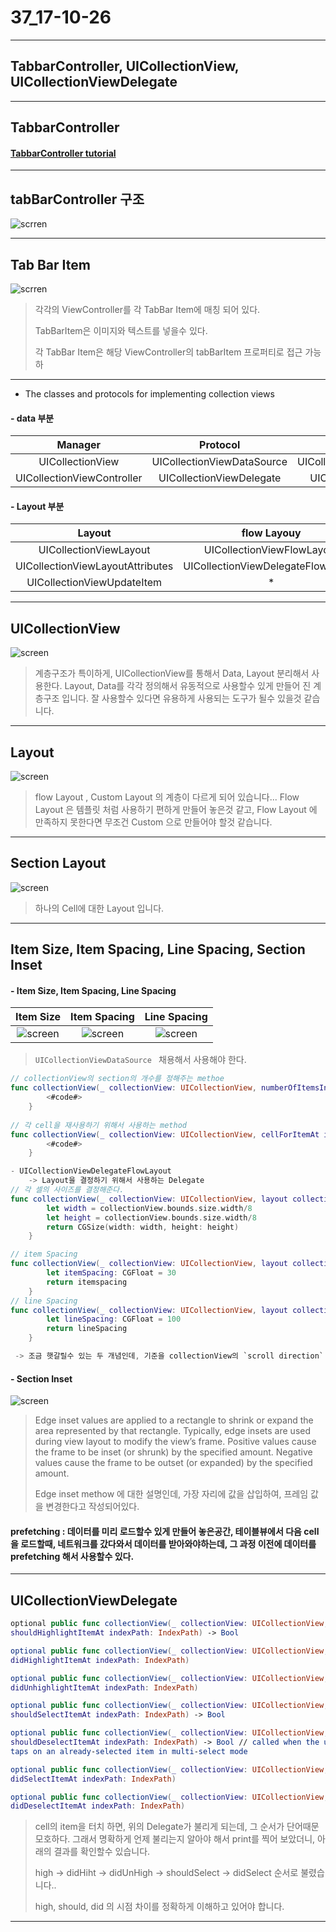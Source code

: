 # 37_17-10-26

---

## TabbarController, UICollectionView, UICollectionViewDelegate 

---

## TabbarController

#### [TabbarController tutorial](https://www.youtube.com/watch?v=nFw1yVhG4r8)

---

## tabBarController 구조

![scrren](/study/image/TabbarController.jpg)


---

## Tab Bar Item

![scrren](/study/image/TabbarController-1.jpg)

> 각각의 ViewController를 각 TabBar Item에 매칭 되어 있다.
>
> TabBarItem은 이미지와 텍스트를 넣을수 있다. 
> 
> 각 TabBar Item은 해당 ViewController의 tabBarItem 프로퍼티로 접근 가능하  

---

- The classes and protocols for implementing collection views <br>

	
#### - data 부분

| Manager |Protocol |Presentation | 
| :-----: | :-----: | :-----:|
| UICollectionView |UICollectionViewDataSource |  UICollectionReusableView|
| UICollectionViewController |  UICollectionViewDelegate | UICollectionViewCell|

#### - Layout 부분

| Layout | flow Layouy |
| :-----: | :-----: | 
| UICollectionViewLayout| UICollectionViewFlowLayout| 
|UICollectionViewLayoutAttributes | UICollectionViewDelegateFlowLayout|
| UICollectionViewUpdateItem | * |

---

## UICollectionView

<p align="center">

![screen](/study/image/UICollectionView.jpg)

</p>

> 계층구조가 특이하게, UICollectionView를 통해서 Data, Layout 분리해서 사용한다. Layout, Data를 각각 정의해서 유동적으로 사용할수 있게 만들어 진 계층구조 입니다. 잘 사용할수 있다면 유용하게 사용되는 도구가 될수 있을것 같습니다.

---

## Layout 

<p align="center">

![screen](/study/image/UICollectionView-1.jpg)

</p>

> flow Layout , Custom Layout 의 계층이 다르게 되어 있습니다... Flow Layout 은 템플릿 처럼 사용하기 편하게 만들어 놓은것 같고, Flow Layout 에 만족하지 못한다면 무조건 Custom 으로 만들어야 할것 같습니다.


---

## Section Layout 

<p align="center">

![screen](/study/image/UICollectionView-2.jpg)

</p>

> 하나의 Cell에 대한 Layout 입니다.


---

## Item Size, Item Spacing, Line Spacing, Section Inset 

#### - Item Size, Item Spacing, Line Spacing

| Item Size | Item Spacing | Line Spacing |
| :-------: | :-------: | :-------: |
|![screen](/study/image/UICollectionView-3.jpg) |![screen](/study/image/UICollectionView-4.jpg) | ![screen](/study/image/UICollectionView-5.jpg) |


> `UICollectionViewDataSource ` 채용해서 사용해야 한다. 

```swift
// collectionView의 section의 개수를 정해주는 methoe
func collectionView(_ collectionView: UICollectionView, numberOfItemsInSection section: Int) -> Int {
        <#code#>
    }
    
// 각 cell을 재사용하기 위해서 사용하는 method     
func collectionView(_ collectionView: UICollectionView, cellForItemAt indexPath: IndexPath) -> UICollectionViewCell {
        <#code#>
    }

- UICollectionViewDelegateFlowLayout 
	-> Layout을 결정하기 위해서 사용하는 Delegate 
// 각 셀의 사이즈를 결정해준다.
func collectionView(_ collectionView: UICollectionView, layout collectionViewLayout: UICollectionViewLayout, sizeForItemAt indexPath: IndexPath) -> CGSize {
        let width = collectionView.bounds.size.width/8
        let height = collectionView.bounds.size.width/8        
        return CGSize(width: width, height: height)
    }

// item Spacing 
func collectionView(_ collectionView: UICollectionView, layout collectionViewLayout: UICollectionViewLayout, minimumInteritemSpacingForSectionAt section: Int) -> CGFloat {        
		let itemSpacing: CGFloat = 30
        return itemspacing
    }
// line Spacing    
func collectionView(_ collectionView: UICollectionView, layout collectionViewLayout: UICollectionViewLayout, minimumLineSpacingForSectionAt section: Int) -> CGFloat {
		let lineSpacing: CGFloat = 100
        return lineSpacing
    }

 -> 조금 햇갈릴수 있는 두 개념인데, 기준을 collectionView의 `scroll direction` 방향에 따라서 생각하면 조금 편해진다..! 
``` 	

#### - Section Inset 

<p align="center">

![screen](/study/image/UICollectionView-7.jpg)

</p>


> Edge inset values are applied to a rectangle to shrink or expand the area represented by that rectangle. Typically, edge insets are used during view layout to modify the view’s frame. Positive values cause the frame to be inset (or shrunk) by the specified amount. Negative values cause the frame to be outset (or expanded) by the specified amount.
>
> Edge inset methow 에 대한 설명인데, 가장 자리에 값을 삽입하여, 프레임 값을 변경한다고 작성되어있다.
> 
> 


#### prefetching : 데이터를 미리 로드할수 있게 만들어 놓은공간, 테이블뷰에서 다음 cell을 로드할때, 네트워크를 갔다와서 데이터를 받아와야하는데, 그 과정 이전에 데이터를 prefetching 해서 사용할수 있다. 

---

## UICollectionViewDelegate 

```swift
optional public func collectionView(_ collectionView: UICollectionView,
shouldHighlightItemAt indexPath: IndexPath) -> Bool

optional public func collectionView(_ collectionView: UICollectionView,
didHighlightItemAt indexPath: IndexPath)

optional public func collectionView(_ collectionView: UICollectionView,
didUnhighlightItemAt indexPath: IndexPath)

optional public func collectionView(_ collectionView: UICollectionView,
shouldSelectItemAt indexPath: IndexPath) -> Bool

optional public func collectionView(_ collectionView: UICollectionView,
shouldDeselectItemAt indexPath: IndexPath) -> Bool // called when the user
taps on an already-selected item in multi-select mode

optional public func collectionView(_ collectionView: UICollectionView,
didSelectItemAt indexPath: IndexPath)

optional public func collectionView(_ collectionView: UICollectionView,
didDeselectItemAt indexPath: IndexPath)
```

> cell의 item을 터치 하면, 위의 Delegate가 불리게 되는데, 그 순서가 단어때문 모호하다. 그래서 명확하게 언제 불리는지 알아야 해서 print를 찍어 보았더니, 아래의 결과를 확인할수 있습니다.
>  
> high -> didHiht -> didUnHigh -> shouldSelect -> didSelect 순서로 불렸습니다..
> 
> high, should, did 의 시점 차이를 정확하게 이해하고 있어야 합니다.

---


